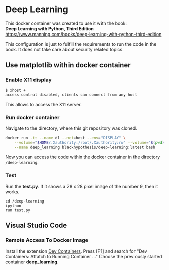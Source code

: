 # Deep Learning
This docker container was created to use it with the book: \
__Deep Learning with Python, Third Edition__ \
https://www.manning.com/books/deep-learning-with-python-third-edition

This configuration is just to fulfill the requirements to run the code in the book. It does not take care about security related topics.

## Use matplotlib within docker container
### Enable X11 display

```
$ xhost + 
access control disabled, clients can connect from any host
```
This allows to access the X11 server. 
### Run docker container
Navigate to the directory, where this git repository was cloned.
```bash
docker run -it --name dl --net=host --env="DISPLAY" \
    --volume="$HOME/.Xauthority:/root/.Xauthority:rw" --volume="$(pwd):/deep-learning:rw" \
    --name deep_learning blackhypothesis/deep-learning:latest bash 
```
Now you can access the code within the docker container in the directory `/deep-learning`.

### Test 
Run the __test.py__. If it shows a 28 x 28 pixel image of the number 9, then it works.
```
cd /deep-learning
ipython
run test.py
```

## Visual Studio Code
### Remote Access To Docker Image
Install the extension [Dev Containers](https://marketplace.visualstudio.com/items?itemName=ms-vscode-remote.remote-containers).
Press [F1] and search for "Dev Containers: Attatch to Running Container ..."
Choose the previously started container __deep_learning__.
